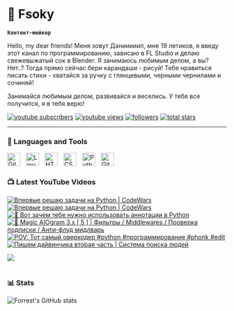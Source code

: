# 🥑 Fsoky

**`Контент-мейкер`**

Hello, my dear friends! Меня зовут Данииииил, мне 19 летиков, я введу этот канал по программированию, зависаю в FL Studio и делаю свежевыжатый сок в Blender. Я занимаюсь любимым делом, а вы? Нет..? Тогда прямо сейчас бери карандаши - рисуй! Тебе нравиться писать стихи - хватайся за ручку с глянцевыми, черными чернилами и сочиняй!

Занимайся любимым делом, развивайся и веселись. У тебя все получится, я в тебя верю!

   <p align="left">
      <a href="https://www.youtube.com/c/fknight?sub_confirmation=1">
         <img alt="youtube subscribers" title="Subscribe to my YouTube channel" src="https://custom-icon-badges.demolab.com/youtube/channel/subscribers/UCeiC2G8vcz6tBmvVo8ydMgQ?color=%23E05D44&label=SUBSCRIBE&logo=video&logoColor=white&style=for-the-badge&labelColor=CE4630"/></a> 
      <a href="https://www.youtube.com/c/fknight">
         <img alt="youtube views" title="YouTube views" src="https://custom-icon-badges.demolab.com/youtube/channel/views/UCeiC2G8vcz6tBmvVo8ydMgQ?color=%23E1AD0E&logo=eye&logoColor=white&style=for-the-badge&labelColor=C79600"/></a> 
      <a href="https://github.com/ForrestKnight?tab=followers">
         <img alt="followers" title="Follow me on Github" src="https://custom-icon-badges.demolab.com/github/followers/Fsoky?color=236ad3&labelColor=1155ba&style=for-the-badge&logo=person-add&label=Follow&logoColor=white"/></a>
      <a href="https://github.com/ForrestKnight?tab=repositories&sort=stargazers">
         <img alt="total stars" title="Total stars on GitHub" src="https://custom-icon-badges.demolab.com/github/stars/Fsoky?color=55960c&style=for-the-badge&labelColor=488207&logo=star"/></a>
   </p>

---

### 🧰 Languages and Tools

<img align="left" alt="Git" width="30px" style="padding-right:10px;" src="https://cdn.jsdelivr.net/gh/devicons/devicon/icons/git/git-original.svg" />
<img align="left" alt="Linux" width="30px" style="padding-right:10px;" src="https://cdn.jsdelivr.net/gh/devicons/devicon/icons/linux/linux-original.svg" />
<img align="left" alt="HTML" width="30px" style="padding-right:10px;" src="https://cdn.jsdelivr.net/gh/devicons/devicon/icons/html5/html5-plain.svg" />
<img align="left" alt="CSS" width="30px" style="padding-right:10px;" src="https://cdn.jsdelivr.net/gh/devicons/devicon/icons/css3/css3-plain.svg" />
<img align="left" alt="Python" width="30px" style="padding-right:10px;" src="https://cdn.jsdelivr.net/gh/devicons/devicon/icons/python/python-plain.svg" />
<img align="left" alt="GitHub" width="30px" style="padding-right:10px;" src="https://cdn.jsdelivr.net/gh/devicons/devicon/icons/github/github-original.svg" />

<br />

#

### 📺 Latest YouTube Videos

<!-- BEGIN YOUTUBE-CARDS -->
[![Впервые решаю задачи на Python | CodeWars](https://ytcards.demolab.com/?id=tR_ntB22CwU&title=%D0%92%D0%BF%D0%B5%D1%80%D0%B2%D1%8B%D0%B5+%D1%80%D0%B5%D1%88%D0%B0%D1%8E+%D0%B7%D0%B0%D0%B4%D0%B0%D1%87%D0%B8+%D0%BD%D0%B0+Python+%7C+CodeWars&lang=en&timestamp=1699384851&background_color=%230d1117&title_color=%23ffffff&stats_color=%23dedede&max_title_lines=1&width=250&border_radius=5 "Впервые решаю задачи на Python | CodeWars")](https://www.youtube.com/watch?v=tR_ntB22CwU)
[![Впервые решаю задачи на Python | CodeWars](https://ytcards.demolab.com/?id=loIGe8wi7m4&title=%D0%92%D0%BF%D0%B5%D1%80%D0%B2%D1%8B%D0%B5+%D1%80%D0%B5%D1%88%D0%B0%D1%8E+%D0%B7%D0%B0%D0%B4%D0%B0%D1%87%D0%B8+%D0%BD%D0%B0+Python+%7C+CodeWars&lang=en&timestamp=1699384413&background_color=%230d1117&title_color=%23ffffff&stats_color=%23dedede&max_title_lines=1&width=250&border_radius=5 "Впервые решаю задачи на Python | CodeWars")](https://www.youtube.com/watch?v=loIGe8wi7m4)
[![🎃 Вот зачем тебе нужно использовать аннотации в Python](https://ytcards.demolab.com/?id=8lwH_pc061s&title=%F0%9F%8E%83+%D0%92%D0%BE%D1%82+%D0%B7%D0%B0%D1%87%D0%B5%D0%BC+%D1%82%D0%B5%D0%B1%D0%B5+%D0%BD%D1%83%D0%B6%D0%BD%D0%BE+%D0%B8%D1%81%D0%BF%D0%BE%D0%BB%D1%8C%D0%B7%D0%BE%D0%B2%D0%B0%D1%82%D1%8C+%D0%B0%D0%BD%D0%BD%D0%BE%D1%82%D0%B0%D1%86%D0%B8%D0%B8+%D0%B2+Python&lang=en&timestamp=1698764089&background_color=%230d1117&title_color=%23ffffff&stats_color=%23dedede&max_title_lines=1&width=250&border_radius=5 "🎃 Вот зачем тебе нужно использовать аннотации в Python")](https://www.youtube.com/watch?v=8lwH_pc061s)
[![🔮 Magic AIOgram 3.x [ 5 ] | Фильтры / Middlewares / Проверка подписки / Анти-флуд мидлварь](https://ytcards.demolab.com/?id=Lwq6VgCfpBc&title=%F0%9F%94%AE+Magic+AIOgram+3.x+%5B+5+%5D+%7C+%D0%A4%D0%B8%D0%BB%D1%8C%D1%82%D1%80%D1%8B+%2F+Middlewares+%2F+%D0%9F%D1%80%D0%BE%D0%B2%D0%B5%D1%80%D0%BA%D0%B0+%D0%BF%D0%BE%D0%B4%D0%BF%D0%B8%D1%81%D0%BA%D0%B8+%2F+%D0%90%D0%BD%D1%82%D0%B8-%D1%84%D0%BB%D1%83%D0%B4+%D0%BC%D0%B8%D0%B4%D0%BB%D0%B2%D0%B0%D1%80%D1%8C&lang=en&timestamp=1698504296&background_color=%230d1117&title_color=%23ffffff&stats_color=%23dedede&max_title_lines=1&width=250&border_radius=5 "🔮 Magic AIOgram 3.x [ 5 ] | Фильтры / Middlewares / Проверка подписки / Анти-флуд мидлварь")](https://www.youtube.com/watch?v=Lwq6VgCfpBc)
[![POV: Тот самый оверкодер #python #программирование #phonk #edit](https://ytcards.demolab.com/?id=zXXPo4EMhBg&title=POV%3A+%D0%A2%D0%BE%D1%82+%D1%81%D0%B0%D0%BC%D1%8B%D0%B9+%D0%BE%D0%B2%D0%B5%D1%80%D0%BA%D0%BE%D0%B4%D0%B5%D1%80+%23python+%23%D0%BF%D1%80%D0%BE%D0%B3%D1%80%D0%B0%D0%BC%D0%BC%D0%B8%D1%80%D0%BE%D0%B2%D0%B0%D0%BD%D0%B8%D0%B5+%23phonk+%23edit&lang=en&timestamp=1698152697&background_color=%230d1117&title_color=%23ffffff&stats_color=%23dedede&max_title_lines=1&width=250&border_radius=5 "POV: Тот самый оверкодер #python #программирование #phonk #edit")](https://www.youtube.com/watch?v=zXXPo4EMhBg)
[![Пишем дайвинчика вторая часть | Система поиска людей](https://ytcards.demolab.com/?id=UbnaeCpLS6Y&title=%D0%9F%D0%B8%D1%88%D0%B5%D0%BC+%D0%B4%D0%B0%D0%B9%D0%B2%D0%B8%D0%BD%D1%87%D0%B8%D0%BA%D0%B0+%D0%B2%D1%82%D0%BE%D1%80%D0%B0%D1%8F+%D1%87%D0%B0%D1%81%D1%82%D1%8C+%7C+%D0%A1%D0%B8%D1%81%D1%82%D0%B5%D0%BC%D0%B0+%D0%BF%D0%BE%D0%B8%D1%81%D0%BA%D0%B0+%D0%BB%D1%8E%D0%B4%D0%B5%D0%B9&lang=en&timestamp=1698091433&background_color=%230d1117&title_color=%23ffffff&stats_color=%23dedede&max_title_lines=1&width=250&border_radius=5 "Пишем дайвинчика вторая часть | Система поиска людей")](https://www.youtube.com/watch?v=UbnaeCpLS6Y)
<!-- END YOUTUBE-CARDS -->

[<img src="https://custom-icon-badges.demolab.com/badge/-Subscribe%20For%20More-red?style=for-the-badge&logo=video&logoColor=white"/>](https://www.youtube.com/c/Фсоки?sub_confirmation=1)

#

### 📊 Stats

![Forrest's GitHub stats](https://github-readme-stats.vercel.app/api?username=fsoky&show_icons=true&theme=dracula)

<!-- ![GitHub Streak](https://streak-stats.demolab.com?user=ForrestKnight&theme=dracula&border_radius=4.5) -->
